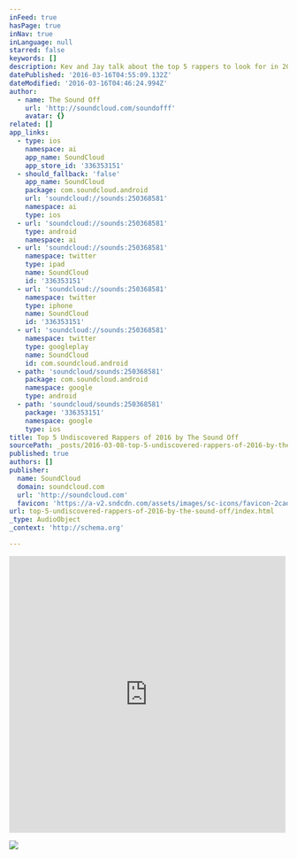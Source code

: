 ```yaml
---
inFeed: true
hasPage: true
inNav: true
inLanguage: null
starred: false
keywords: []
description: Kev and Jay talk about the top 5 rappers to look for in 2016.
datePublished: '2016-03-16T04:55:09.132Z'
dateModified: '2016-03-16T04:46:24.994Z'
author:
  - name: The Sound Off
    url: 'http://soundcloud.com/soundofff'
    avatar: {}
related: []
app_links:
  - type: ios
    namespace: ai
    app_name: SoundCloud
    app_store_id: '336353151'
  - should_fallback: 'false'
    app_name: SoundCloud
    package: com.soundcloud.android
    url: 'soundcloud://sounds:250368581'
    namespace: ai
    type: ios
  - url: 'soundcloud://sounds:250368581'
    type: android
    namespace: ai
  - url: 'soundcloud://sounds:250368581'
    namespace: twitter
    type: ipad
    name: SoundCloud
    id: '336353151'
  - url: 'soundcloud://sounds:250368581'
    namespace: twitter
    type: iphone
    name: SoundCloud
    id: '336353151'
  - url: 'soundcloud://sounds:250368581'
    namespace: twitter
    type: googleplay
    name: SoundCloud
    id: com.soundcloud.android
  - path: 'soundcloud/sounds:250368581'
    package: com.soundcloud.android
    namespace: google
    type: android
  - path: 'soundcloud/sounds:250368581'
    package: '336353151'
    namespace: google
    type: ios
title: Top 5 Undiscovered Rappers of 2016 by The Sound Off
sourcePath: _posts/2016-03-08-top-5-undiscovered-rappers-of-2016-by-the-sound-off.md
published: true
authors: []
publisher:
  name: SoundCloud
  domain: soundcloud.com
  url: 'http://soundcloud.com'
  favicon: 'https://a-v2.sndcdn.com/assets/images/sc-icons/favicon-2cadd14b.ico'
url: top-5-undiscovered-rappers-of-2016-by-the-sound-off/index.html
_type: AudioObject
_context: 'http://schema.org'

---
```

<iframe src="https://cdn.embedly.com/widgets/media.html?src=https%3A%2F%2Fw.soundcloud.com%2Fplayer%2F%3Fvisual%3Dtrue%26url%3Dhttp%253A%252F%252Fapi.soundcloud.com%252Ftracks%252F250368581%26show_artwork%3Dtrue&amp;url=https%3A%2F%2Fsoundcloud.com%2Fsoundofff%2Fthe-sound-off-episode-1&amp;image=http%3A%2F%2Fi1.sndcdn.com%2Fartworks-000149778512-5o8yuj-t500x500.jpg&amp;key=b7d04c9b404c499eba89ee7072e1c4f7&amp;type=text%2Fhtml&amp;schema=soundcloud" width="500" height="500" scrolling="no" frameborder="0" allowfullscreen="allowfullscreen" style=""></iframe>

![](https://s3-us-west-2.amazonaws.com/the-grid-img/p/0df902840b941f0995df99a0f50bde51a1d89416.png)